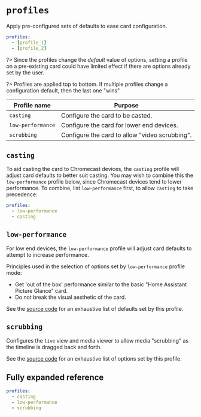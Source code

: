 # `profiles`

Apply pre-configured sets of defaults to ease card configuration.

```yaml
profiles:
  - [profile_1]
  - [profile_2]
```

?> Since the profiles change the _default_ value of options, setting a profile
on a pre-existing card could have limited effect if there are options already set by
the user.

?> Profiles are applied top to bottom. If multiple profiles change a configuration default, then the last one "wins"

| Profile name      | Purpose                                        |
| ----------------- | ---------------------------------------------- |
| `casting`         | Configure the card to be casted.               |
| `low-performance` | Configure the card for lower end devices.      |
| `scrubbing`       | Configure the card to allow "video scrubbing". |

## `casting`

To aid casting the card to Chromecast devices, the `casting` profile will adjust card defaults to better suit casting. You may wish to combine this the `low-performance` profile below, since Chromecast devices tend to lower performance. To combine, list `low-performance` first, to allow `casting` to take precedence:

```yaml
profiles:
  - low-performance
  - casting
```

## `low-performance`

For low end devices, the `low-performance` profile will adjust card defaults to attempt to increase performance.

Principles used in the selection of options set by `low-performance` profile mode:

- Get 'out of the box' performance similar to the basic "Home Assistant Picture Glance" card.
- Do not break the visual aesthetic of the card.

See the [source code](https://github.com/dermotduffy/frigate-hass-card/blob/main/src/config/profiles/low-performance.ts) for an exhaustive list of defaults set by this profile.

## `scrubbing`

Configures the `live` view and media viewer to allow media "scrubbing" as the timeline is dragged back and forth.

See the [source code](https://github.com/dermotduffy/frigate-hass-card/blob/main/src/config/profiles/scrubbing.ts) for an exhaustive list of options set by this profile.

## Fully expanded reference

[](common/expanded-warning.md ':include')

```yaml
profiles:
  - casting
  - low-performance
  - scrubbing
```
